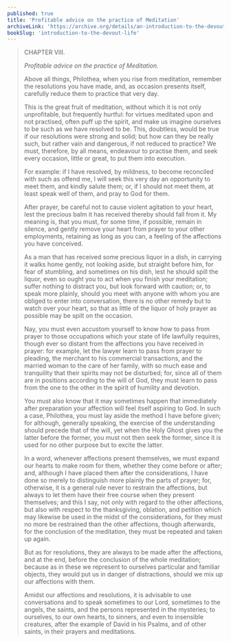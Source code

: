 ```yaml
---
published: true
title: 'Profitable advice on the practice of Meditation'
archiveLink: 'https://archive.org/details/an-introduction-to-the-devout-life/page/56?view=theater'
bookSlug: 'introduction-to-the-devout-life'
---
```


> CHAPTER VIII.
>
> *Profitable advice on the practice of Meditation.*
>
> Above all things, Philothea, when you rise from meditation, remember the resolutions you have made, and, as occasion presents itself, carefully reduce them to practice that very day.
>
> This is the great fruit of meditation, without which it is not only unprofitable, but frequently hurtful: for virtues meditated upon and not practised, often puff up the spirit, and make us imagine ourselves to be such as we have resolved to be. This, doubtless, would be true if our resolutions were strong and solid; but how can they be really such, but rather vain and dangerous, if not reduced to practice? We must, therefore, by all means, endeavour to practise them, and seek every occasion, little or great, to put them into execution.
>
> For example: if I have resolved, by mildness, to become reconciled with such as offend me, I will seek this very day an opportunity to meet them, and kindly salute them; or, if I should not meet them, at least speak well of them, and pray to God for them.
>
> After prayer, be careful not to cause violent agitation to your heart, lest the precious balm it has received thereby should fall from it. My meaning is, that you must, for some time, if possible, remain in silence, and gently remove your heart from prayer to your other employments, retaining as long as you can, a feeling of the affections you have conceived.
>
> As a man that has received some precious liquor in a dish, in carrying it walks home gently, not looking aside, but straight before him, for fear of stumbling, and sometimes on his dish, lest he should spill the liquor, even so ought you to act when you finish
your meditation; suffer nothing to distract you, but look forward with caution; or, to speak more plainly, should you meet with anyone with whom you are obliged to enter into conversation, there is no other remedy but to watch over your heart, so that as little of the liquor of holy prayer as possible may be spilt on the occasion.
>
> Nay, you must even accustom yourself to know how to pass from prayer to those occupations which your state of life lawfully requires, though ever so distant from the affections you have received in prayer: for example, let the lawyer learn to pass from prayer to pleading, the merchant to his commercial transactions, and the married woman to the care of her family, with so much ease and tranquility that their spirits may not be disturbed; for, since all of them are in positions according to the will of God, they must learn to pass from the one to the other in the spirit of humility and devotion.
>
> You must also know that it may sometimes happen that immediately after preparation your affection will feel itself aspiring to God. In such a case, Philothea, you must lay aside the method I have before given; for although, generally speaking, the exercise of the understanding should precede that of the will, yet when the Holy Ghost gives you the latter before the former, you must not then seek the former, since it is used for no other purpose but to excite the latter.
>
> In a word, whenever affections present themselves, we must expand our hearts to make room for them, whether they come before or after; and, although I have placed them after the considerations, I have done so merely to distinguish more plainly the parts of prayer; for, otherwise, it is a general rule never to restrain the affections, but always to let them have their free course when they present themselves; and this I say, not only with regard to the other affections, but also with respect to the thanksgiving, oblation, and petition which may likewise be used in the midst of the considerations, for they must no more be restrained than the other affections, though afterwards, for the conclusion of the meditation, they must be repeated and taken up again.
>
> But as for resolutions, they are always to be made after the affections, and at the end, before the conclusion of the whole meditation; because as in these we represent to ourselves particular and familiar objects, they would put us in danger of distractions, should we mix up our affections with them.
>
> Amidst our affections and resolutions, it is advisable to use conversations and to speak sometimes to our Lord, sometimes to the angels, the saints, and the persons represented in the mysteries; to ourselves, to our own hearts, to sinners, and even to insensible creatures, after the example of David in his Psalms, and of other saints, in their prayers and meditations.